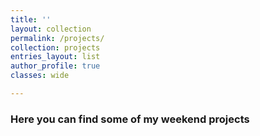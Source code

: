 ```yaml
---
title: ''
layout: collection
permalink: /projects/
collection: projects
entries_layout: list
author_profile: true
classes: wide

---
```


<!-- While my primary focus is on astronomy, I am also driven by a curiosity to solve problems from daily life using machine learning. I participated in a machine learning project in classifying 20 most common house plants with deep learning. Additionally, I enojy learning new things and my recent interets is to know how to build a scalable ML pipeline on the cloud.  -->

### Here you can find some of my weekend projects